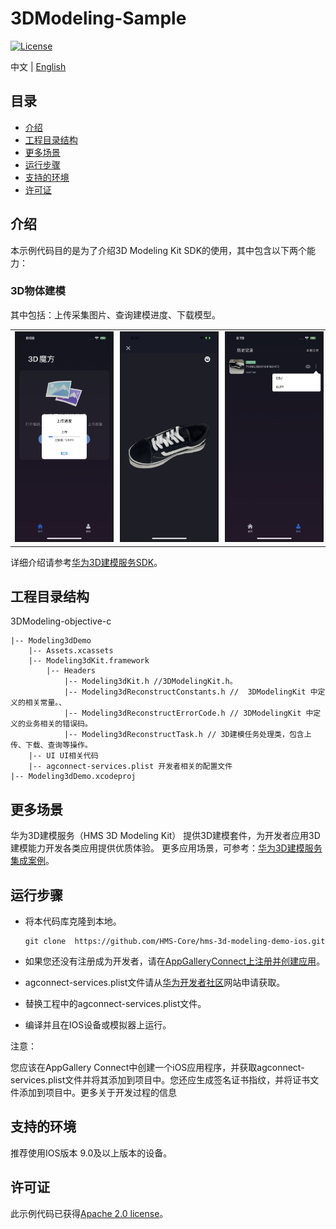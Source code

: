 # 3DModeling-Sample
[![License](https://img.shields.io/badge/Docs-hmsguides-brightgreen)](https://developer.huawei.com/consumer/cn/doc/development/HMS-Guides/ml-introduction-4)

中文 | [English](https://github.com/HMS-Core/hms-3d-modeling-demo-ios/blob/main/3DModeling-objective-c/README.md)
## 目录

 * [介绍](#介绍)
 * [工程目录结构](#工程目录结构)
 * [更多场景](#更多场景)
 * [运行步骤](#运行步骤)
 * [支持的环境](#支持的环境)
 * [许可证](#许可证)


## 介绍
本示例代码目的是为了介绍3D Modeling Kit SDK的使用，其中包含以下两个能力：

### 3D物体建模
其中包括：上传采集图片、查询建模进度、下载模型。

<table><tr>
<td><img src="https://github.com/HMS-Core/hms-3d-modeling-demo-ios/blob/main/3DModeling-objective-c/resources/ModelUpload_ZH.png?raw=true" width=300 title="upload page" border=2></td>
<td><img src="https://github.com/HMS-Core/hms-3d-modeling-demo-ios/blob/main/3DModeling-objective-c/resources/ModelPreview.png?raw=true" width=300 title="preview page" border=2></td>
<td><img src="https://github.com/HMS-Core/hms-3d-modeling-demo-ios/blob/main/3DModeling-objective-c/resources/ModelDownload_ZH.png?raw=true" width=300 title="download page" border=2></td>
</tr></table>


详细介绍请参考[华为3D建模服务SDK](https://developer.huawei.com/consumer/cn/doc/development/graphics-Guides/introduction-0000001143077297)。

## 工程目录结构
3DModeling-objective-c

    |-- Modeling3dDemo
        |-- Assets.xcassets
        |-- Modeling3dKit.framework
            |-- Headers
            	|-- Modeling3dKit.h //3DModelingKit.h。
            	|-- Modeling3dReconstructConstants.h //  3DModelingKit 中定义的相关常量。、
            	|-- Modeling3dReconstructErrorCode.h // 3DModelingKit 中定义的业务相关的错误码。
            	|-- Modeling3dReconstructTask.h // 3D建模任务处理类，包含上传、下载、查询等操作。
    	|-- UI UI相关代码
        |-- agconnect-services.plist 开发者相关的配置文件
    |-- Modeling3dDemo.xcodeproj

## 更多场景
华为3D建模服务（HMS 3D Modeling Kit） 提供3D建模套件，为开发者应用3D建模能力开发各类应用提供优质体验。
更多应用场景，可参考：[华为3D建模服务集成案例](https://developer.huawei.com/consumer/cn/doc/development/graphics-Guides/case-one-0000001148975606)。

## 运行步骤
 - 将本代码库克隆到本地。

       git clone  https://github.com/HMS-Core/hms-3d-modeling-demo-ios.git

 - 如果您还没有注册成为开发者，请在[AppGalleryConnect上注册并创建应用](https://developer.huawei.com/consumer/cn/service/josp/agc/index.html)。
 - agconnect-services.plist文件请从[华为开发者社区](https://developer.huawei.com/consumer/cn/doc/development/HMSCore-Guides/config-agc-0000001050990353)网站申请获取。
 - 替换工程中的agconnect-services.plist文件。
 - 编译并且在IOS设备或模拟器上运行。

注意：

您应该在AppGallery Connect中创建一个iOS应用程序，并获取agconnect-services.plist文件并将其添加到项目中。您还应生成签名证书指纹，并将证书文件添加到项目中。更多关于开发过程的信息

## 支持的环境
推荐使用IOS版本 9.0及以上版本的设备。

##  许可证
此示例代码已获得[Apache 2.0 license](https://www.apache.org/licenses/LICENSE-2.0)。
